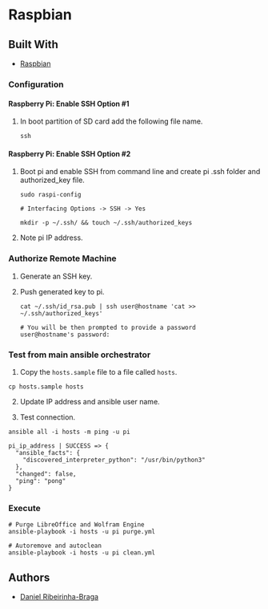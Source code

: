# Raspbian

## Built With

* [Raspbian](https://www.raspberrypi.com/software/)

### Configuration

#### Raspberry Pi: Enable SSH Option #1

1. In boot partition of SD card add the following file name.

    ```shell
    ssh
    ```

#### Raspberry Pi: Enable SSH Option #2

1. Boot pi and enable SSH from command line and create pi .ssh folder and authorized_key file.

    ```shell
    sudo raspi-config

    # Interfacing Options -> SSH -> Yes

    mkdir -p ~/.ssh/ && touch ~/.ssh/authorized_keys
    ```

2. Note pi IP address.

### Authorize Remote Machine

1. Generate an SSH key.

2. Push generated key to pi.
   
   ```shell
   cat ~/.ssh/id_rsa.pub | ssh user@hostname 'cat >> ~/.ssh/authorized_keys'

   # You will be then prompted to provide a password
   user@hostname's password:
   ```

### Test from main ansible orchestrator

1. Copy the `hosts.sample` file to a file called `hosts`.

  ```shell
  cp hosts.sample hosts
  ```

2. Update IP address and ansible user name.

3.  Test connection.

  ```shell
  ansible all -i hosts -m ping -u pi

  pi_ip_address | SUCCESS => {
    "ansible_facts": {
      "discovered_interpreter_python": "/usr/bin/python3"
    },
    "changed": false,
    "ping": "pong"
  }

  ```

### Execute

  ```shell
  # Purge LibreOffice and Wolfram Engine
  ansible-playbook -i hosts -u pi purge.yml

  # Autoremove and autoclean
  ansible-playbook -i hosts -u pi clean.yml
  ```

## Authors

* [Daniel Ribeirinha-Braga](https://github.com/DBragz)
